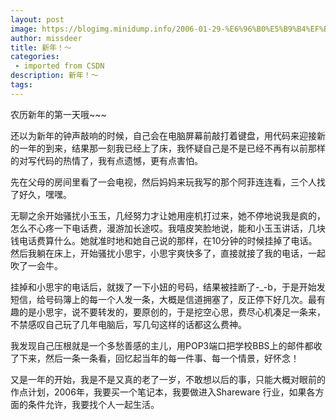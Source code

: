 ```yaml
---
layout: post
image: https://blogimg.minidump.info/2006-01-29-%E6%96%B0%E5%B9%B4%EF%BC%81%EF%BD%9E.md
author: missdeer
title: 新年！～
categories: 
 - imported from CSDN
description: 新年！～
tags: 
---
```


农历新年的第一天哦~~~

还以为新年的钟声敲响的时候，自己会在电脑屏幕前敲打着键盘，用代码来迎接新的一年的到来，结果那一刻我已经上了床，我怀疑自己是不是已经不再有以前那样的对写代码的热情了，我有点遗憾，更有点害怕。

先在父母的房间里看了一会电视，然后妈妈来玩我写的那个阿菲连连看，三个人找了好久，嘿嘿。

无聊之余开始骚扰小玉玉，几经努力才让她用座机打过来，她不停地说我是疯的，怎么不心疼一下电话费，漫游加长途哎。我嘻皮笑脸地说，能和小玉玉讲话，几块钱电话费算什么。她就准时地和她自己说的那样，在10分钟的时候挂掉了电话。然后我躺在床上，开始骚扰小思宇，小思宇爽快多了，直接就接了我的电话，一起吹了一会牛。

挂掉和小思宇的电话后，就拨了一下小妞的号码，结果被挂断了-\_-b，于是开始发短信，给号码簿上的每一个人发一条，大概是信道拥塞了，反正停下好几次。最有趣的是小思宇，说不要转发的，要原创的，于是挖空心思，费尽心机凑足一条来，不禁感叹自己玩了几年电脑后，写几句这样的话都这么费神。

我发现自己压根就是一个多愁善感的主儿，用POP3端口把学校BBS上的邮件都收了下来，然后一条一条看，回忆起当年的每一件事、每一个情景，好怀念！

又是一年的开始，我是不是又真的老了一岁，不敢想以后的事，只能大概对眼前的作点计划，2006年，我要买一个笔记本，我要做进入Shareware 行业，如果各方面的条件允许，我要找个人一起生活。
